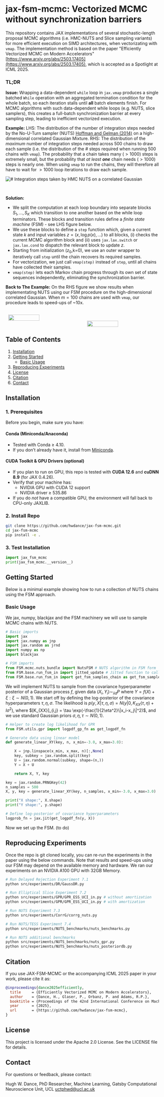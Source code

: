 # jax-fsm-mcmc: Vectorized MCMC without synchronization barriers

This repository contains JAX implementations of several stochastic-length proposal MCMC algorithms (i.e. HMC-NUTS and Slice sampling variants) for more efficient execution on SIMD architectures, when vectorizating with `vmap`. The implementation method is based on the paper "Efficiently Vectorized MCMC on Modern Accelerators" [https://www.arxiv.org/abs/2503.17405](https://www.arxiv.org/abs/2503.17405), which is accepted as a Spotlight at ICML 2025. 

### TL;DR

**Issue:** Wrapping a data-dependent `while` loop in `jax.vmap` produces a single batched `While` operation with an aggregated termination condition for the whole batch, so each iteration stalls until **all** batch elements finish. For MCMC algorithms with such data-dependent while loops (e.g. NUTS, slice samplers), this creates a full-batch synchronization barrier at every sampling step, leading to inefficient vectorized execution.

  **Example:** LHS: The distribution of the number of integration steps needed by the No-U-Turn sampler (NUTS) [Hoffman and Gelman (2014)](https://www.jmlr.org/papers/volume15/hoffman14a/hoffman14a.pdf) on a high-dimensional correlated Gaussian Mixture. RHS: The distribution of the *maximum* number of integration steps needed across 500 chains to draw each sample (i.e. the distribution of the \# steps required when running 500 chains with `vmap`). The probability that a chain takes many $(>1000)$ steps is extremely small, but the probability that *at least **one*** chain needs $(>1000)$ steps is nearly one. When using `vmap` to run the chains, they will therefore all have to wait for $>1000$ loop iterations to draw each sample.

  ![\# Integration steps taken by HMC NUTS on a correlated Gaussian](HMC_synchprob_.png)

  <br />

**Solution:** 
- We split the computation at each loop boundary into separate blocks $S_1,...,S_K$ which transition to one another based on the while loop terminators. These blocks and transition rules define a *finite state machine* (FSM) - see LHS figure below.
- We use these blocks to define a `step` function which, given a current state $k$ and input variables $z = (x,\log p(x),...)$ to all blocks, (i) checks the current MCMC algorithm block and (ii) uses `jax.lax.switch` or `jax.lax.cond` to dispatch the relevant block to update $z$.
- Starting from initialization $(z_0$,k=0), we use an outer wrapper to iteratively call `step` until the chain recovers its required samples.
- For vectorization, we just call `vmap(step)` instead of `step`, until all chains have collected their samples.
- `vmap(step)` lets each Markov chain progress through its own set of state sequences independently, eliminating the synchronization barrier.

 **Back to The Example:** On the RHS figure we show results when implementating NUTS using our FSM procedure on the high-dimensional correlated Gaussian. When $m=100$ chains are used with `vmap`, our procedure leads to speed-ups of ~10x.

  <br />
  
<div style="
    display: flex;
    flex-wrap: nowrap;
    justify-content: center;
    gap: 1rem;
    align-items: flex-start;
">
  <img src="FSM_example_.png" style="width:45%;" />


  <img src="NUTS_ESS_.png"  style="width:45%; margin-top:20px; margin-left:1rem;" />
</div>


## Table of Contents

1. [Installation](#installation)  
2. [Getting Started](#getting-started)  
   - [Basic Usage](#basic-usage)  
3. [Reproducing Experiments](#reproducing-experiments)  
4. [License](#license)
5. [Citation](#citation)
6. [Contact](#contact)

## Installation

### 1. Prerequisites

Before you begin, make sure you have:

#### Conda (Miniconda/Anaconda)
- Tested with Conda ≥ 4.10.
- If you don’t already have it, install from [Miniconda](https://docs.conda.io/en/latest/miniconda.html).

#### CUDA Toolkit & GPU Drivers (optional)
- If you plan to run on GPU, this repo is tested with **CUDA 12.6** and **cuDNN 8.9** (for JAX 0.4.26).
- Verify that your machine has:
  - NVIDIA GPU with CUDA 12 support
  - NVIDIA driver ≥ 535.86
- If you do _not_ have a compatible GPU, the environment will fall back to CPU-only JAXLIB.

### 2. Install Repo

```bash
git clone https://github.com/hwdance/jax-fsm-mcmc.git
cd jax-fsm-mcmc
pip install -e .
```

### 3. Test Installation
```python
import jax_fsm_mcmc
print(jax_fsm_mcmc.__version__)
```

## Getting Started 
Below is a minimal example showing how to run a collection of NUTS chains using the FSM approach.


### Basic Usage 
 We jax, numpy, blackjax and the FSM machinery we will use to sample MCMC chains with NUTS.
 
```python
# Basic imports
import jax
import jax.numpy as jnp
import jax.random as jrnd
import numpy as np
import blackjax

# FSM imports
from FSM.mcmc.nuts_bundle import NutsFSM # NUTS algorithm in FSM form
from FSM.base.run_fsm_in import jitted_update # Jitted function to call blocks of the FSM
from FSM.base.run_fsm_in import get_fsm_samples_chain as get_fsm_samples # Outer wrapper to get n-samples per chain
```

We will implement NUTS to sample from the covariance hyperparameter posterior of a Gaussian process $f$, given data $(X_i,Y_i) \sim_{iid} P$ where $Y = f(X) + \xi : \xi \sim N(0,1)$. We start off by defining the log-posterior of the covariance hyperparameters $\tau,\eta, \sigma$. The likelihood is $p(y,X|\tau,\eta,\sigma) = N(y|0,K_{XX}(\tau,\eta) + I\sigma^2)$, where $[K_{XX}]_{i,j} = \tau \exp(-\frac{1}{2\eta^2}\|x_i-x_j\|^2)$, and we use standard Gaussian priors $\sigma,\eta,\tau \sim N(0,1)$.

```python
# Helper to create log likelihood for GPR
from FSM.utils.gpr import logpdf_gp_fn as get_logpdf_fn

# Generate data using linear model
def generate_linear_XY(key, n, x_min=-3.0, x_max=3.0):

    X = jnp.linspace(x_min, x_max, n)[:,None]
    key, subkey = jax.random.split(key)
    U = jax.random.normal(subkey, shape=(n,))
    Y = X + U

    return X, Y, key

key = jax.random.PRNGKey(42)
n_samples = 500
X, y, key = generate_linear_XY(key, n_samples, x_min=-3.0, x_max=3.0)

print("X shape:", X.shape)
print("Y shape:", y.shape)

# Define log-posterior of covariance hyperparameters
logprob_fn = jax.jit(get_logpdf_fn(y, X))

```

Now we set up the FSM. (to do)


## Reproducing Experiments
Once the repo is git cloned locally, you can re-run the experiments in the paper using the below commands. Note that results and speed-ups using our FSM may depend on the available memory and hardware. We ran our experiments on an NVIDIA A100 GPU with 32GB Memory.

```bash
# Run Delayed Rejection Experiment 7.1
python src/experiments/DR/GaussDR.py

# Run Elliptical Slice Experiment 7.2
python src/experiments/GPR/GPR_ESS_UCI_in.py # without amortization
python src/experiments/GPR/GPR_ESS_UCI_in.py # with amortization

# Run NUTS Experiment 7.3
python src/experiments/CorrG/corrg_nuts.py

# Run NUTS/TESS Experiment 7.4
python src/experiments/NUTS_benchmarks/nuts_benchmarks.py

# Run NUTS additional benchmarks
python src/experiments/NUTS_benchmarks/nuts_gpr.py
python src/experiments/NUTS_benchmarks/nuts_posteriordb.py
```

## Citation
If you use JAX-FSM-MCMC or the accompanying ICML 2025 paper in your work, please cite it as:

```bibtex
@inproceedings{dance2025efficiently,
  title     = {Efficiently Vectorized MCMC on Modern Accelerators},
  author    = {Dance, H., Glaser, P., Orbanz, P. and Adams, R.P.},
  booktitle = {Proceedings of the 42nd International Conference on Machine Learning (iCML 2025)},
  year      = {2025},
  url       = {https://github.com/hwdance/jax-fsm-mcmc},
}
```

## License
This project is licensed under the Apache 2.0 License. See the LICENSE file for details.

## Contact
For questions or feedback, please contact:

Hugh W. Dance,
PhD Researcher, Machine Learning,
Gatsby Computational Neuroscience Unit, UCL
uctphwd@ucl.ac.uk


